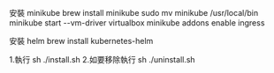 安裝 minikube
brew install minikube
sudo mv minikube /usr/local/bin
minikube start --vm-driver virtualbox
minikube addons enable ingress

安裝 helm
brew install kubernetes-helm

1.執行 sh ./install.sh
2.如要移除執行 sh ./uninstall.sh